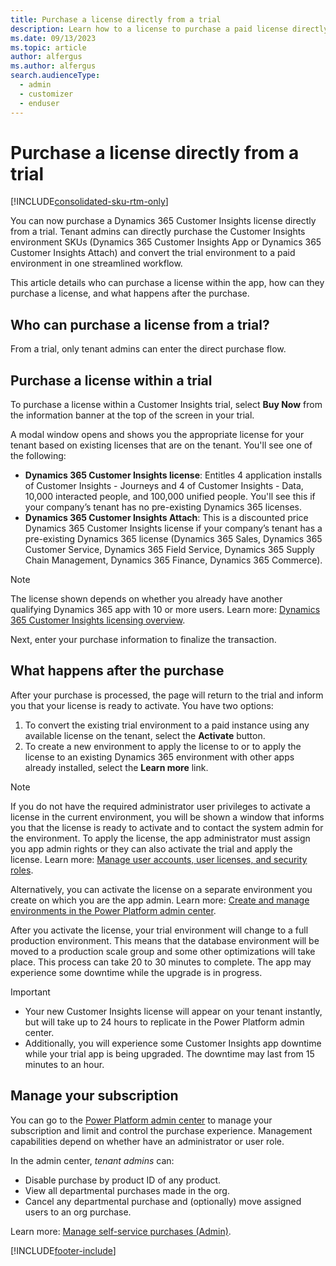 ```yaml
---
title: Purchase a license directly from a trial
description: Learn how to a license to purchase a paid license directly within a Dynamics 365 Customer Insights trial.
ms.date: 09/13/2023
ms.topic: article
author: alfergus
ms.author: alfergus
search.audienceType: 
  - admin
  - customizer
  - enduser
---
```


# Purchase a license directly from a trial

[!INCLUDE[consolidated-sku-rtm-only](./includes/consolidated-sku-rtm-only.md)]

You can now purchase a Dynamics 365 Customer Insights license directly from a trial. Tenant admins can directly purchase the Customer Insights environment SKUs (Dynamics 365 Customer Insights App or Dynamics 365 Customer Insights Attach) and convert the trial environment to a paid environment in one streamlined workflow.

This article details who can purchase a license within the app, how can they purchase a license, and what happens after the purchase.

## Who can purchase a license from a trial?

From a trial, only tenant admins can enter the direct purchase flow.

## Purchase a license within a trial

To purchase a license within a Customer Insights trial, select **Buy Now** from the information banner at the top of the screen in your trial.

A modal window opens and shows you the appropriate license for your tenant based on existing licenses that are on the tenant. You'll see one of the following:

- **Dynamics 365 Customer Insights license**: Entitles 4 application installs of Customer Insights - Journeys and 4 of Customer Insights - Data, 10,000 interacted people, and 100,000 unified people. You'll see this if your company’s tenant has no pre-existing Dynamics 365 licenses.
- **Dynamics 365 Customer Insights Attach**: This is a discounted price Dynamics 365 Customer Insights license if your company’s tenant has a pre-existing Dynamics 365 license (Dynamics 365 Sales, Dynamics 365 Customer Service, Dynamics 365 Field Service, Dynamics 365 Supply Chain Management, Dynamics 365 Finance, Dynamics 365 Commerce).

> [!NOTE]
> The license shown depends on whether you already have another qualifying Dynamics 365 app with 10 or more users. Learn more: [Dynamics 365 Customer Insights licensing overview](marketing-license.md).

Next, enter your purchase information to finalize the transaction.

## What happens after the purchase

After your purchase is processed, the page will return to the trial and inform you that your license is ready to activate. You have two options:

1. To convert the existing trial environment to a paid instance using any available license on the tenant, select the **Activate** button.
1. To create a new environment to apply the license to or to apply the license to an existing Dynamics 365 environment with other apps already installed, select the **Learn more** link.

> [!NOTE]
> If you do not have the required administrator user privileges to activate a license in the current environment, you will be shown a window that informs you that the license is ready to activate and to contact the system admin for the environment. To apply the license, the app administrator must assign you app admin rights or they can also activate the trial and apply the license. Learn more: [Manage user accounts, user licenses, and security roles](admin-users-licenses-roles.md).
>
> Alternatively, you can activate the license on a separate environment you create on which you are the app admin. Learn more: [Create and manage environments in the Power Platform admin center](/power-platform/admin/create-environment).

After you activate the license, your trial environment will change to a full production environment. This means that the database environment will be moved to a production scale group and some other optimizations will take place. This process can take 20 to 30 minutes to complete. The app may experience some downtime while the upgrade is in progress.

> [!IMPORTANT]
> - Your new Customer Insights license will appear on your tenant instantly, but will take up to 24 hours to replicate in the Power Platform admin center. 
> - Additionally, you will experience some Customer Insights app downtime while your trial app is being upgraded. The downtime may last from 15 minutes to an hour.

## Manage your subscription

You can go to the [Power Platform admin center](https://admin.microsoft.com/) to manage your subscription and limit and control the purchase experience. Management capabilities depend on whether have an administrator or user role.

In the admin center, *tenant admins* can:
- Disable purchase by product ID of any product.
- View all departmental purchases made in the org.
- Cancel any departmental purchase and (optionally) move assigned users to an org purchase.

Learn more: [Manage self-service purchases (Admin)](/microsoft-365/commerce/subscriptions/manage-self-service-purchases-admins).

[!INCLUDE[footer-include](./includes/footer-banner.md)]

